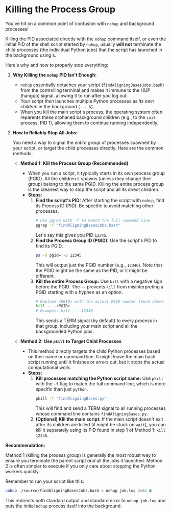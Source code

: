# Killing the Process Group
You've hit on a common point of confusion with `nohup` and background processes!

Killing the PID associated directly with the `nohup` command itself, or even the initial PID of the shell script started by `nohup`, usually **will not** terminate the child processes (the individual Python jobs) that the script has launched in the background using `&`.

Here's why and how to properly stop everything:

1.  **Why Killing the `nohup` PID Isn't Enough:**
    *   `nohup` essentially detaches your script (`findAligningBasesJobs.bash`) from the controlling terminal and makes it immune to the HUP (hangup) signal, allowing it to run after you log out.
    *   Your script *then* launches multiple Python processes as *its own children* in the background (`... &`).
    *   When you kill the main script's process, the operating system often reparents these orphaned background children (e.g., to the `init` process, PID 1), allowing them to continue running independently.

2.  **How to Reliably Stop All Jobs:**

    You need a way to signal the *entire group* of processes spawned by your script, or target the child processes directly. Here are the common methods:

    *   **Method 1: Kill the Process Group (Recommended)**
        *   When you run a script, it typically starts in its own process group (PGID). All the children it spawns (unless they change their group) belong to the same PGID. Killing the entire process group is the cleanest way to stop the script and all its direct children.
        *   **Steps:**
            1.  **Find the script's PID:** After starting the script with `nohup`, find its Process ID (PID). Be specific to avoid matching other processes.
                ```bash
                # Use pgrep with -f to match the full command line
                pgrep -f "findAligningBasesJobs.bash"
                ```
                Let's say this gives you PID `12345`.
            2.  **Find the Process Group ID (PGID):** Use the script's PID to find its PGID.
                ```bash
                ps -o pgid= -p 12345
                ```
                This will output just the PGID number (e.g., `12340`). Note that the PGID might be the same as the PID, or it might be different.
            3.  **Kill the entire Process Group:** Use `kill` with a negative sign before the PGID. The `--` prevents `kill` from misinterpreting a PGID starting with a hyphen as an option.
                ```bash
                # Replace <PGID> with the actual PGID number found above
                kill -- -<PGID>
                # Example: kill -- -12340
                ```
                This sends a TERM signal (by default) to every process in that group, including your main script and all the backgrounded Python jobs.

    *   **Method 2: Use `pkill` to Target Child Processes**
        *   This method directly targets the child Python processes based on their name or command line. It might leave the main bash script running until it finishes or errors out, but it stops the actual computational work.
        *   **Steps:**
            1.  **Kill processes matching the Python script name:** Use `pkill` with the `-f` flag to match the full command line, which is more specific than just `python`.
                ```bash
                pkill -f "findAligningBases.py"
                ```
                This will find and send a TERM signal to all running processes whose command line contains `findAligningBases.py`.
            2.  **(Optional) Kill the main script:** If the main script doesn't exit after its children are killed (it might be stuck on `wait`), you can kill it separately using its PID found in step 1 of Method 1: `kill 12345`.

**Recommendation:**

Method 1 (killing the process group) is generally the most robust way to ensure you terminate the parent script *and* all the jobs it launched. Method 2 is often simpler to execute if you only care about stopping the Python workers quickly.

Remember to run your script like this:

```bash
nohup ./source/findAligningBasesJobs.bash > nohup_job.log 2>&1 &
```

This redirects both standard output and standard error to `nohup_job.log` and puts the initial `nohup` process itself into the background.
